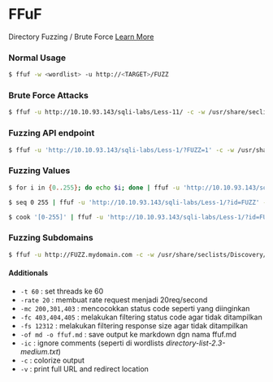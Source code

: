 # FFuF
Directory Fuzzing / Brute Force
[Learn More](https://codingo.io/tools/ffuf/bounty/2020/09/17/everything-you-need-to-know-about-ffuf.html)

### Normal Usage
```bash
$ ffuf -w <wordlist> -u http://<TARGET>/FUZZ
```

### Brute Force Attacks
```bash
$ ffuf -u http://10.10.93.143/sqli-labs/Less-11/ -c -w /usr/share/seclists/Passwords/Leaked-Databases/hak5.txt -X POST -d 'uname=Dummy&passwd=FUZZ&submit=Submit' -fs 1435 -H 'Content-Type: application/x-www-form-urlencoded'`
```

### Fuzzing API endpoint
```bash
$ ffuf -u 'http://10.10.93.143/sqli-labs/Less-1/?FUZZ=1' -c -w /usr/share/seclists/Discovery/Web-Content/burp-parameter-names.txt -fw 39
```

### Fuzzing Values
```bash
$ for i in {0..255}; do echo $i; done | ffuf -u 'http://10.10.93.143/sqli-labs/Less-1/?id=FUZZ' -c -w - -fw 33

$ seq 0 255 | ffuf -u 'http://10.10.93.143/sqli-labs/Less-1/?id=FUZZ' -c -w - -fw 33

$ cook '[0-255]' | ffuf -u 'http://10.10.93.143/sqli-labs/Less-1/?id=FUZZ' -c -w - -fw 33
```


### Fuzzing Subdomains
```bash
$ ffuf -u http://FUZZ.mydomain.com -c -w /usr/share/seclists/Discovery/DNS/subdomains-top1million-5000.txt
```

#### Additionals
- `-t 60` : set threads ke 60
- `-rate 20` : membuat rate request menjadi 20req/second
- `-mc 200,301,403` : mencocokkan status code seperti yang diinginkan
- `-fc 403,404,405` : melakukan filtering status code agar tidak ditampilkan
- `-fs 12312` : melakukan filtering response size agar tidak ditampilkan
- `-of md -o ffuf.md` : save output ke markdown dgn nama ffuf.md
- `-ic` : ignore comments (seperti di wordlists *directory-list-2.3-medium.txt*)
- `-c` : colorize output
- `-v` : print full URL and redirect location
